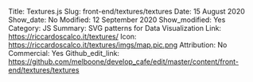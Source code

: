 Title: Textures.js
Slug: front-end/textures/textures
Date: 15 August 2020
Show_date: No
Modified: 12 September 2020
Show_modified: Yes
Category: JS
Summary: SVG patterns for Data Visualization
Link: https://riccardoscalco.it/textures/
Icon: https://riccardoscalco.it/textures/imgs/map.pic.png
Attribution: No
Commercial: Yes
Github_edit_link: https://github.com/melboone/develop_cafe/edit/master/content/front-end/textures/textures